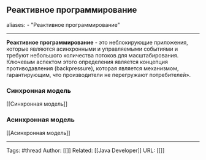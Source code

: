 ## Реактивное программирование

aliases: 
	- "Реактивное программирование"


---
**Реактивное программирование** - это неблокирующие приложения, которые являются асинхронными и управляемыми событиями и требуют небольшого количества потоков для масштабирования. Ключевым аспектом этого определения является концепция противодавления (backpressure), которая является механизмом, гарантирующим, что производители не перегружают потребителей».
### Синхронная модель
 [[Синхронная модель]]

### Асинхронная модель
 [[Асинхронная модель]]
 

---
Tags: #thread
Author: [[]]
Related: [[Java Developer]]
URL: [[]]